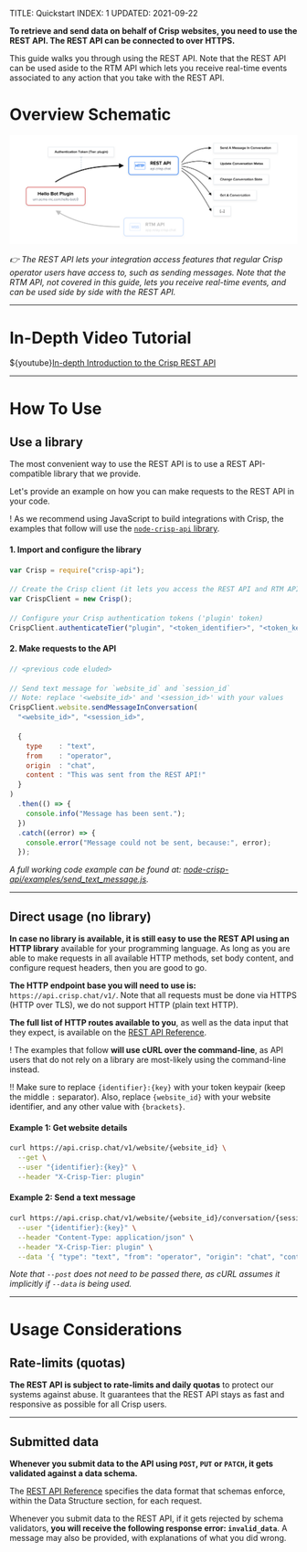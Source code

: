 TITLE: Quickstart
INDEX: 1
UPDATED: 2021-09-22

**To retrieve and send data on behalf of Crisp websites, you need to use the REST API. The REST API can be connected to over HTTPS.**

This guide walks you through using the REST API. Note that the REST API can be used aside to the RTM API which lets you receive real-time events associated to any action that you take with the REST API.

# Overview Schematic

![Overview schematic](schematic-overview.png)

_👉 The REST API lets your integration access features that regular Crisp operator users have access to, such as sending messages. Note that the RTM API, not covered in this guide, lets you receive real-time events, and can be used side by side with the REST API._

---

# In-Depth Video Tutorial

${youtube}[In-depth Introduction to the Crisp REST API](4A37k4KAHfo)

---

# How To Use

## Use a library

The most convenient way to use the REST API is to use a REST API-compatible library that we provide.

Let's provide an example on how you can make requests to the REST API in your code.

! As we recommend using JavaScript to build integrations with Crisp, the examples that follow will use the [`node-crisp-api` library](https://github.com/crisp-im/node-crisp-api).

#### 1. Import and configure the library

```javascript
var Crisp = require("crisp-api");

// Create the Crisp client (it lets you access the REST API and RTM API at once)
var CrispClient = new Crisp();

// Configure your Crisp authentication tokens ('plugin' token)
CrispClient.authenticateTier("plugin", "<token_identifier>", "<token_key>");
```

#### 2. Make requests to the API

```javascript
// <previous code eluded>

// Send text message for `website_id` and `session_id`
// Note: replace '<website_id>' and '<session_id>' with your values
CrispClient.website.sendMessageInConversation(
  "<website_id>", "<session_id>",

  {
    type    : "text",
    from    : "operator",
    origin  : "chat",
    content : "This was sent from the REST API!"
  }
)
  .then(() => {
    console.info("Message has been sent.");
  })
  .catch((error) => {
    console.error("Message could not be sent, because:", error);
  });
```

_A full working code example can be found at: [node-crisp-api/examples/send_text_message.js](https://github.com/crisp-im/node-crisp-api/blob/master/examples/send_text_message.js)._

---

## Direct usage (no library)

**In case no library is available, it is still easy to use the REST API using an HTTP library** available for your programming language. As long as you are able to make requests in all available HTTP methods, set body content, and configure request headers, then you are good to go.

**The HTTP endpoint base you will need to use is:** `https://api.crisp.chat/v1/`. Note that all requests must be done via HTTPS (HTTP over TLS), we do not support HTTP (plain text HTTP).

**The full list of HTTP routes available to you**, as well as the data input that they expect, is available on the [REST API Reference](/references/rest-api/v1/).

! The examples that follow **will use cURL over the command-line**, as API users that do not rely on a library are most-likely using the command-line instead.

!! Make sure to replace `{identifier}:{key}` with your token keypair (keep the middle `:` separator). Also, replace `{website_id}` with your website identifier, and any other value with `{brackets}`.

#### Example 1: Get website details

```bash
curl https://api.crisp.chat/v1/website/{website_id} \
  --get \
  --user "{identifier}:{key}" \
  --header "X-Crisp-Tier: plugin"
```

#### Example 2: Send a text message

```bash
curl https://api.crisp.chat/v1/website/{website_id}/conversation/{session_id}/message \
  --user "{identifier}:{key}" \
  --header "Content-Type: application/json" \
  --header "X-Crisp-Tier: plugin" \
  --data '{ "type": "text", "from": "operator", "origin": "chat", "content": "This was sent with cURL!" }'
```

_Note that `--post` does not need to be passed there, as cURL assumes it implicitly if `--data` is being used._

---

# Usage Considerations

## Rate-limits (quotas)

**The REST API is subject to rate-limits and daily quotas** to protect our systems against abuse. It guarantees that the REST API stays as fast and responsive as possible for all Crisp users.

---

## Submitted data

**Whenever you submit data to the API using `POST`, `PUT` or `PATCH`, it gets validated against a data schema.**

The [REST API Reference](/references/rest-api/v1/) specifies the data format that schemas enforce, within the Data Structure section, for each request.

Whenever you submit data to the REST API, if it gets rejected by schema validators, **you will receive the following response error: `invalid_data`**. A message may also be provided, with explanations of what you did wrong.
